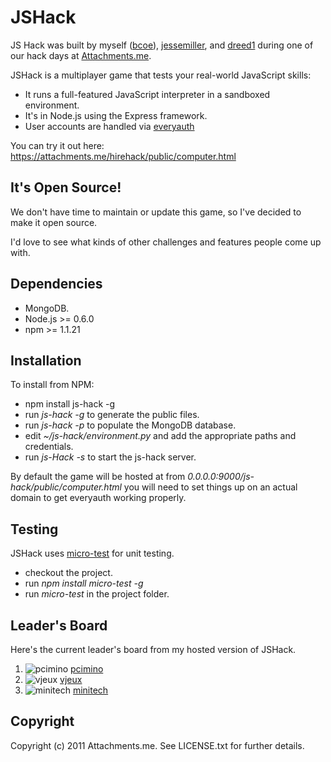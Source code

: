 JSHack
========

JS Hack was built by myself ([bcoe](https://github.com/bcoe)), [jessemiller](https://github.com/jessemiller), and [dreed1](https://github.com/dreed1) during one of our hack days at [Attachments.me](http://attachments.me).

JSHack is a multiplayer game that tests your real-world JavaScript skills:

* It runs a full-featured JavaScript interpreter in a sandboxed environment.
* It's in Node.js using the Express framework.
* User accounts are handled via [everyauth](https://github.com/bnoguchi/everyauth/)

You can try it out here: https://attachments.me/hirehack/public/computer.html

It's Open Source!
-----------------

We don't have time to maintain or update this game, so I've decided to make it open source.

I'd love to see what kinds of other challenges and features people come up with.

Dependencies
-----------

* MongoDB.
* Node.js >= 0.6.0
* npm >= 1.1.21

Installation
-------------
To install from NPM:

* npm install js-hack -g
* run _js-hack -g_ to generate the public files.
* run _js-hack -p_ to populate the MongoDB database.
* edit _~/js-hack/environment.py_ and add the appropriate paths and credentials.
* run _js-Hack -s_ to start the js-hack server.

By default the game will be hosted at from _0.0.0.0:9000/js-hack/public/computer.html_ you will need to set things up on an actual domain to get everyauth working properly.

Testing
-------

JSHack uses [micro-test](https://github.com/bcoe/node-micro-test) for unit testing.

* checkout the project.
* run _npm install micro-test -g_
* run _micro-test_ in the project folder.

Leader's Board
--------------

Here's the current leader's board from my hosted version of JSHack.

1. ![pcimino](https://secure.gravatar.com/avatar/152c4393e1f8d17f34adc727cd657278?s=32) [pcimino](https://github.com/pcimino)
2. ![vjeux](https://secure.gravatar.com/avatar/48a313e2ad9f47036b3a4d073cef3e54?s=32) [vjeux](https://github.com/vjeux)
3. ![minitech](https://secure.gravatar.com/avatar/ad70e2494769b308240329977c19adae?s=32) [minitech](https://github.com/minitech)

Copyright
---------

Copyright (c) 2011 Attachments.me. See LICENSE.txt for further details.
